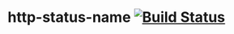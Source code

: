 # http-status-name [![Build Status](https://travis-ci.org/aleciafb/http-status-name.svg?branch=master)](https://travis-ci.org/aleciafb/http-status-name)
